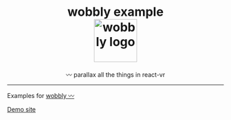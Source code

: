 
<p><h1 align="center">
wobbly example
    </br>
    <img src="https://user-images.githubusercontent.com/1127238/38072922-8250c22a-32dd-11e8-8259-fb8ea3346dfc.png" alt="wobbly logo" title="wobbly logo" width="100">
</h1></p>
<p><p align="center">
〰️ parallax all the things in react-vr
</p></p>
<hr />

Examples for [wobbly 〰️](https://github.com/infiniteluke/wobbly)


[Demo site](https://infiniteluke.github.io/wobbly-example/)
